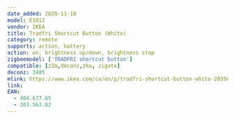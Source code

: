 ```yaml
---
date_added: 2020-11-10
model: E1812
vendor: IKEA
title: Tradfri Shortcut Button (White)
category: remote
supports: action, battery
action: on, brightness up/down, brightness stop
zigbeemodel: ['TRADFRI shortcut button']
compatible: [z2m,deconz,zha, zigate]
deconz: 3495
mlink: https://www.ikea.com/ca/en/p/tradfri-shortcut-button-white-20356382/
link: 
EAN: 
  - 404.677.65
  - 203.563.82
---
```

